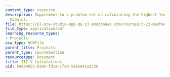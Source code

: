 ```yaml
---
content_type: resource
description: Supplement to a problem set on calculating the highest Young's elastic
  modulus.
file: https://ol-ocw-studio-app-qa.s3.amazonaws.com/courses/3-22-mechanical-behavior-of-materials-spring-2008/b4aa40550246fd1a1fa95a66a41a1c36_iii_v_2_attach.pdf
file_type: application/pdf
learning_resource_types:
- Projects
ocw_type: OCWFile
parent_title: Projects
parent_type: CourseSection
resourcetype: Document
title: III-V Calculations
uid: b4aa4055-0246-fd1a-1fa9-5a66a41a1c36
---
```

